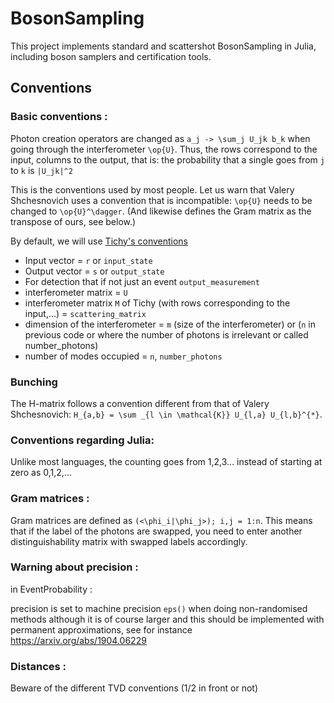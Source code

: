 # BosonSampling

This project implements standard and scattershot BosonSampling in Julia, including boson samplers and certification tools.

## Conventions

### Basic conventions :

  Photon creation operators are changed as
  ``a_j -> \sum_j U_jk b_k``
  when going through the interferometer ``\op{U}``.
  Thus, the rows correspond to the input, columns to the output, that is: the probability that a single goes from `j` to `k` is ``|U_jk|^2``

  This is the conventions used by most people. Let us warn that Valery Shchesnovich uses a convention that is incompatible: ``\op{U}`` needs to be changed to ``\op{U}^\dagger``. (And likewise defines the Gram matrix as the transpose of ours, see below.)

  By default, we will use [Tichy's conventions](https://arxiv.org/abs/1312.4266)
  * Input vector = `r` or `input_state`
  * Output vector = `s` or `output_state`
  * For detection that if not just an event `output_measurement`
  * interferometer matrix = `U`
  * interferometer matrix `M` of Tichy (with rows corresponding to the input,...) = `scattering_matrix`
  * dimension of the interferometer = `m` (size of the interferometer) or (`n` in previous code
  or where the number of photons is irrelevant or called number_photons)
  * number of modes occupied = `n`, `number_photons`

### Bunching

The H-matrix follows a convention different from that of Valery Shchesnovich: `H_{a,b} = \sum _{l \in \mathcal{K}} U_{l,a} U_{l,b}^{*}`.


### Conventions regarding Julia:

  Unlike most languages, the counting goes from 1,2,3... instead of starting at
  zero as 0,1,2,...

### Gram matrices :

  Gram matrices are defined as ``(<\phi_i|\phi_j>); i,j = 1:n``. This means that if the label of the photons are swapped, you need to enter another distinguishability matrix with
  swapped labels accordingly.

### Warning about precision :

  in EventProbability :

  precision is set to machine precision `eps()` when doing non-randomised methods
  although it is of course larger and this should be implemented
  with permanent approximations, see for instance
  https://arxiv.org/abs/1904.06229

### Distances :

  Beware of the different TVD conventions (1/2 in front or not)
